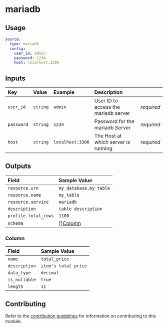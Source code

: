 # mariadb

## Usage

```yaml
source:
  type: mariadb
  config:
    user_id: admin
    password: 1234
    host: localhost:3306
```

## Inputs

| Key | Value | Example | Description |    |
| :-- | :---- | :------ | :---------- | :- |
| `user_id` | `string` | `admin` | User ID to access the mariadb server| *required* |
| `password` | `string` | `1234` | Password for the mariadb Server | *required* |
| `host` | `string` | `localhost:3306` | The Host at which server is running | *required* |

## Outputs

| Field | Sample Value |
| :---- | :---- |
| `resource.urn` | `my_database.my_table` |
| `resource.name` | `my_table` |
| `resource.service` | `mariadb` |
| `description` | `table description` |
| `profile.total_rows` | `1100` |
| `schema` | [][Column](#column) |

### Column

| Field | Sample Value |
| :---- | :---- |
| `name` | `total_price` |
| `description` | `item's total price` |
| `data_type` | `decimal` |
| `is_nullable` | `true` |
| `length` | `11` |

## Contributing

Refer to the [contribution guidelines](../../../docs/contribute/guide.md#adding-a-new-extractor) for information on contributing to this module.
